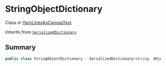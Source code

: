# StringObjectDictionary

Class in [YarnLinesAsCanvasText](api/csharp/yarn.unity.yarnlinesascanvastext.md)

Inherits from [`SerializedDictionary`](api/csharp/yarn.unity.serializeddictionary.md)

## Summary



```csharp
public class StringObjectDictionary : SerializedDictionary<string, Object>
```

